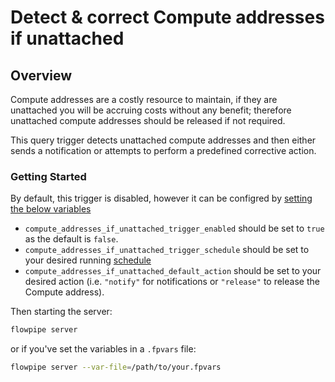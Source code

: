 # Detect & correct Compute addresses if unattached

## Overview

Compute addresses are a costly resource to maintain, if they are unattached you will be accruing costs without any benefit; therefore unattached compute addresses should be released if not required.

This query trigger detects unattached compute addresses and then either sends a notification or attempts to perform a predefined corrective action.

### Getting Started

By default, this trigger is disabled, however it can be configred by [setting the below variables](https://flowpipe.io/docs/build/mod-variables#passing-input-variables)
- `compute_addresses_if_unattached_trigger_enabled` should be set to `true` as the default is `false`.
- `compute_addresses_if_unattached_trigger_schedule` should be set to your desired running [schedule](https://flowpipe.io/docs/flowpipe-hcl/trigger/schedule#more-examples)
- `compute_addresses_if_unattached_default_action` should be set to your desired action (i.e. `"notify"` for notifications or `"release"` to release the Compute address).

Then starting the server:
```sh
flowpipe server
```

or if you've set the variables in a `.fpvars` file:
```sh
flowpipe server --var-file=/path/to/your.fpvars
```